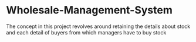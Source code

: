 # Wholesale-Management-System
 The concept in this project revolves around retaining the details about stock and each detail of buyers from which managers have to buy stock

